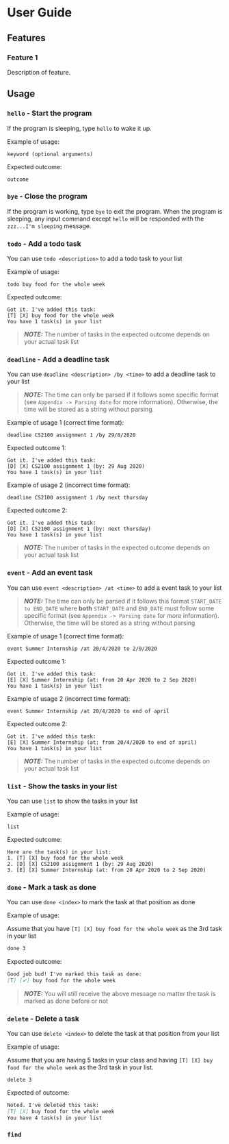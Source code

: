 # User Guide

## Features 

### Feature 1 
Description of feature.

## Usage

### `hello` - Start the program

If the program is sleeping, type `hello` to wake it up.

Example of usage: 

`keyword (optional arguments)`

Expected outcome:

`outcome`

### `bye` - Close the program

If the program is working, type `bye` to exit the program.
When the program is sleeping, any input command except `hello` will be responded 
with the `zzz...I'm sleeping` message.

### `todo` - Add a todo task

You can use `todo <description>` to add a todo task to your list

Example of usage:

`todo buy food for the whole week` 

Expected outcome:

```
Got it. I've added this task:
[T] [X] buy food for the whole week
You have 1 task(s) in your list
```

> **_NOTE:_** The number of tasks in the expected outcome depends on your actual task list  

### `deadline` - Add a deadline task

You can use `deadline <description> /by <time>` to add a deadline task to your list

> **_NOTE:_** The time can only be parsed if it follows some specific format 
>(see `Appendix -> Parsing date` for more information).
>Otherwise, the time will be stored as a string without parsing.

Example of usage 1 (correct time format):

`deadline CS2100 assignment 1 /by 29/8/2020`

Expected outcome 1:

```
Got it. I've added this task:
[D] [X] CS2100 assignment 1 (by: 29 Aug 2020)
You have 1 task(s) in your list
```

Example of usage 2 (incorrect time format):

`deadline CS2100 assignment 1 /by next thursday`

Expected outcome 2:

```
Got it. I've added this task:
[D] [X] CS2100 assignment 1 (by: next thursday)
You have 1 task(s) in your list
```

> **_NOTE:_** The number of tasks in the expected outcome depends on your actual task list  

### `event` - Add an event task

You can use `event <description> /at <time>` to add a event task 
to your list

> **_NOTE:_** The time can only be parsed if it follows this format
>`START_DATE to END_DATE` where **both** `START_DATE` and `END_DATE` must follow
>some specific format (see `Appendix -> Parsing date` for more information).
>Otherwise, the time will be stored as a string without parsing

Example of usage 1 (correct time format):

`event Summer Internship /at 20/4/2020 to 2/9/2020`

Expected outcome 1:

```
Got it. I've added this task:
[E] [X] Summer Internship (at: from 20 Apr 2020 to 2 Sep 2020)
You have 1 task(s) in your list
```

Example of usage 2 (incorrect time format):

`event Summer Internship /at 20/4/2020 to end of april`

Expected outcome 2:

```
Got it. I've added this task:
[E] [X] Summer Internship (at: from 20/4/2020 to end of april)
You have 1 task(s) in your list
```

> **_NOTE:_** The number of tasks in the expected outcome depends on your actual task list  

### `list` - Show the tasks in your list

You can use `list` to show the tasks in your list

Example of usage:

`list`

Expected outcome:

```
Here are the task(s) in your list:
1. [T] [X] buy food for the whole week
2. [D] [X] CS2100 assignment 1 (by: 29 Aug 2020)
3. [E] [X] Summer Internship (at: from 20 Apr 2020 to 2 Sep 2020)
```

### `done` - Mark a task as done

You can use `done <index>` to mark the task at that position as done

Example of usage: 

Assume that you have `[T] [X] buy food for the whole week` as the 3rd task in your list

```markdown
done 3
```

Expected outcome:

```markdown
Good job bud! I've marked this task as done:
[T] [✔] buy food for the whole week
```

>**_NOTE:_** You will still receive the above message no matter the task is marked as done before or not

### `delete` - Delete a task

You can use `delete <index>` to delete the task at that position from your list

Example of usage:

Assume that you are having 5 tasks in your class and having `[T] [X] buy food for the whole week` as the 3rd task in your list.

`delete 3`

Expected of outcome:

```markdown
Noted. I've deleted this task:
[T] [X] buy food for the whole week
You have 4 task(s) in your list
```

### `find` 
